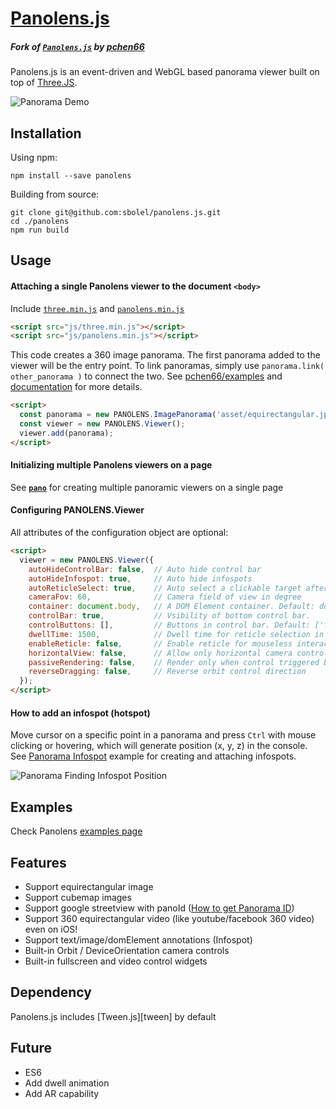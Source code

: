 # [Panolens.js][pchen66/about]

[pchen66]: https://pchen66.github.io
[pchen66/about]: https://pchen66.github.io/Panolens
[pchen66/demo]: https://github.com/pchen66/pchen66.github.io/blob/master/Panolens/images/panolens.gif?raw=true
[pchen66/docs]: https://pchen66.github.io/Panolens/docs/index.html
[pchen66/examples]: https://pchen66.github.io/Panolens/#Example

[sbolel/pano]: https://github.com/sbolel/pano

[jquery]: https://github.com/jquery/jquery
[threejs]: https://github.com/mrdoob/three.js
[panolensjs]: https://github.com/sbolel/panolens.js

##### Fork of [`Panolens.js`][pchen66/about] by [**pchen66**][pchen66]

Panolens.js is an event-driven and WebGL based panorama viewer built on top of [Three.JS][threejs]. 

![Panorama Demo][pchen66/demo]

## Installation

Using npm:

    npm install --save panolens

Building from source:

    git clone git@github.com:sbolel/panolens.js.git
    cd ./panolens
    npm run build

## Usage

#### Attaching a single Panolens viewer to the document `<body>`

Include [`three.min.js`][threejs] and [`panolens.min.js`](dist/panolens.min.js)

```html
<script src="js/three.min.js"></script>
<script src="js/panolens.min.js"></script>
```

This code creates a 360 image panorama. The first panorama added to the viewer will be the entry point. To link panoramas, simply use `panorama.link( other_panorama )` to connect the two. See [pchen66/examples][pchen66/about] and [documentation][pchen66/docs] for more details.

```html
<script>
  const panorama = new PANOLENS.ImagePanorama('asset/equirectangular.jpg');
  const viewer = new PANOLENS.Viewer();
  viewer.add(panorama);
</script>
```

#### Initializing multiple Panolens viewers on a page

See [**`pano`**][sbolel/pano] for creating multiple panoramic viewers on a single page

#### Configuring PANOLENS.Viewer

All attributes of the configuration object are optional:

```html
<script>
  viewer = new PANOLENS.Viewer({
    autoHideControlBar: false,  // Auto hide control bar
    autoHideInfospot: true,     // Auto hide infospots
    autoReticleSelect: true,    // Auto select a clickable target after dwellTime
    cameraFov: 60,              // Camera field of view in degree
    container: document.body,   // A DOM Element container. Default: document.body
    controlBar: true,           // Vsibility of bottom control bar.
    controlButtons: [],         // Buttons in control bar. Default: ['fullscreen','navigation','vr','video']
    dwellTime: 1500,            // Dwell time for reticle selection in millisecond
    enableReticle: false,       // Enable reticle for mouseless interaction
    horizontalView: false,      // Allow only horizontal camera control
    passiveRendering: false,    // Render only when control triggered by user input 
    reverseDragging: false,     // Reverse orbit control direction
  });
</script>
```


#### How to add an infospot (hotspot)

Move cursor on a specific point in a panorama and press `Ctrl` with mouse clicking or hovering, which will generate position (x, y, z) in the console. See [Panorama Infospot](http://pchen66.github.io/Panolens/examples/panorama_infospot.html) example for creating and attaching infospots.

![Panorama Finding Infospot Position](https://github.com/pchen66/pchen66.github.io/blob/master/Panolens/images/panolens_add_infospot_480p.gif?raw=true)

## Examples

Check Panolens [examples page][pchen66/examples]

## Features

* Support equirectangular image
* Support cubemap images
* Support google streetview with panoId ([How to get Panorama ID](http://stackoverflow.com/questions/29916149/google-maps-streetview-how-to-get-panorama-id))
* Support 360 equirectangular video (like youtube/facebook 360 video) even on iOS!
* Support text/image/domElement annotations (Infospot)
* Built-in Orbit / DeviceOrientation camera controls
* Built-in fullscreen and video control widgets

## Dependency

Panolens.js includes [Tween.js][tween] by default

## Future

* ES6
* Add dwell animation
* Add AR capability
